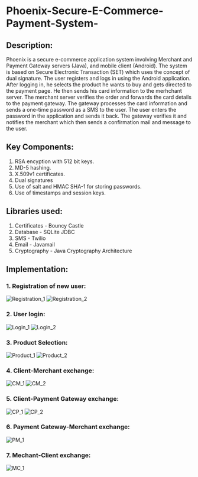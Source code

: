 # Phoenix-Secure-E-Commerce-Payment-System-
## Description:
Phoenix is a secure e-commerce application system involving Merchant and Payment Gateway servers (Java), and mobile client (Android).
The system is based on Secure Electronic Transaction (SET) which uses the concept of dual signature. The user registers and logs in using the Android application. After logging in, he selects the product he wants to buy and gets directed to the payment page. He then sends his card information to the merhchant server. The merchant server verifies the order and forwards the card details to the payment gateway. The gateway processes the card information and sends a one-time password as a SMS to the user. The user enters the password in the application and sends it back. The gateway verifies it and notifies the merchant which then sends a confirmation mail and message to the user.
## Key Components:
1. RSA encyption with 512 bit keys.
2. MD-5 hashing.
3. X.509v1 certificates.
4. Dual signatures
5. Use of salt and HMAC SHA-1 for storing passwords.
6. Use of timestamps and session keys.
## Libraries used:
1. Certificates - Bouncy Castle
2. Database - SQLite JDBC
3. SMS - Twilio
4. Email - Javamail
5. Cryptography - Java Cryptography Architecture
## Implementation:
### 1. Registration of new user:
![Registration_1](/Images/Registration_bd.PNG?raw=true)
![Registration_2](/Images/Registration_mobile.PNG?raw=true)
### 2. User login:
![Login_1](/Images/Login_bd.PNG?raw=true)
![Login_2](/Images/Login_mobile.PNG?raw=true)
### 3. Product Selection:
![Product_1](/Images/Product_bd.PNG?raw=true)
![Product_2](/Images/Product_mobile.PNG?raw=true)
### 4. Client-Merchant exchange:
![CM_1](/Images/Client_Merchant_bd.PNG?raw=true)
![CM_2](/Images/Payment_mobile.PNG?raw=true)
### 5. Client-Payment Gateway exchange:
![CP_1](/Images/Client_PG_bd.PNG?raw=true)
![CP_2](/Images/OTP_mobile.PNG?raw=true)
### 6. Payment Gateway-Merchant exchange:
![PM_1](/Images/PG_merchant_bd.PNG?raw=true)
### 7. Mechant-Client exchange:
![MC_1](/Images/email_mobile.PNG?raw=true)
